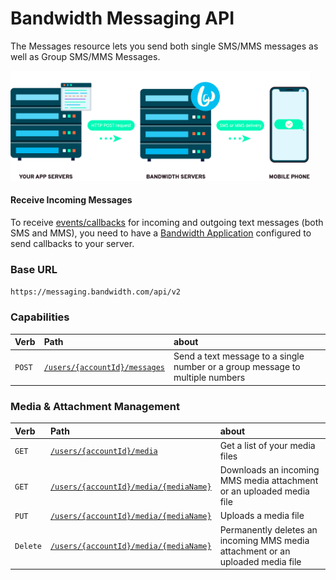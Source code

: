 # Bandwidth Messaging API

The Messages resource lets you send both single SMS/MMS messages as well as Group SMS/MMS Messages.

<img src="../../images/send_sms.png" style="max-width:95%">

#### Receive Incoming Messages
To receive [events/callbacks](../callbacks/messageEvents.md) for incoming and outgoing text messages (both SMS and MMS), you need to have a [Bandwidth Application](../../account/applications/about.md) configured to send callbacks to your server.

### Base URL

`https://messaging.bandwidth.com/api/v2`

### Capabilities

| Verb                           | Path                                                               | about                                                                         |
|:-------------------------------|:-------------------------------------------------------------------|:------------------------------------------------------------------------------|
| <code class="post">POST</code> | [`/users/{accountId}/messages`](../methods/messages/createMessage.md) | Send a text message to a single number or a group message to multiple numbers |

### Media & Attachment Management
| Verb                               | Path                                                                   | about                                                                          |
|:-----------------------------------|:-----------------------------------------------------------------------|:-------------------------------------------------------------------------------|
| <code class="get">GET</code>       | [`/users/{accountId}/media`](../methods/media/listMedia.md)               | Get a list of your media files                                                 |
| <code class="get">GET</code>       | [`/users/{accountId}/media/{mediaName}`](../methods/media/getMedia.md)    | Downloads an incoming MMS media attachment or an uploaded media file           |
| <code class="put">PUT</code>       | [`/users/{accountId}/media/{mediaName}`](../methods/media/uploadMedia.md) | Uploads a media file                                                           |
| <code class="delete">Delete</code> | [`/users/{accountId}/media/{mediaName}`](../methods/media/deleteMedia.md) | Permanently deletes an incoming MMS media attachment or an uploaded media file |
